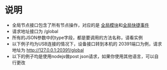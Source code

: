 # 说明
- 全局节点接口包含了所有节点操作，对应的是 [全局模块](/zh-cn/funcs/global/global.md)和[全局快捷事件](/zh-cn/funcs/global/global-shortcut.md)
- 请求地址接口为 /global
- 所有的JSON参数中的type字段，都是要调用的方法名称，请看实例
- 以下例子均为USB连接的情况下，设备接口转到本机的 20391端口为例，请求地址为 http://127.0.0.1:20391/global
- 以下的例子均是使用nodejs做post json请求，如果你使用其他语言，可以自行更改

